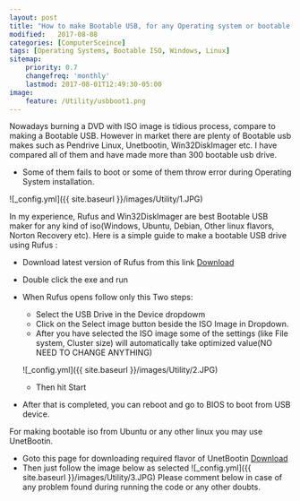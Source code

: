 ```yaml
---
layout: post
title: "How to make Bootable USB, for any Operating system or bootable ISO image"
modified:   2017-08-08
categories: [ComputerSceince]
tags: [Operating Systems, Bootable ISO, Windows, Linux]
sitemap:
    priority: 0.7
    changefreq: 'monthly'
    lastmod: 2017-08-01T12:49:30-05:00
image:
    feature: /Utility/usbboot1.png
---
```

Nowadays burning a DVD with ISO image is tidious process, compare to making a Bootable USB. However in market there are plenty of Bootable usb makes such as Pendrive Linux, Unetbootin, Win32DiskImager etc.
I have compared all of them and have made more than 300 bootable usb drive.

- Some of them fails to boot or some of them throw error during Operating System installation.

![_config.yml]({{ site.baseurl }}/images/Utility/1.JPG)

In my experience, Rufus and Win32DiskImager are best Bootable USB maker for any kind of iso(Windows, Ubuntu, Debian, Other linux flavors, Norton Recovery etc).
Here is a simple guide to make a bootable USB drive using Rufus :

- Download latest version of Rufus from this link [Download](https://rufus.akeo.ie/)
- Double click the exe and run
- When Rufus opens follow only this Two steps:
    - Select the USB Drive in the Device dropdowm
    - Click on the Select image button beside the ISO Image in Dropdown.
    - After you have selected the ISO image some of the settings (like File system, Cluster size) will automatically take optimized value(NO NEED TO CHANGE ANYTHING)
    
    
    ![_config.yml]({{ site.baseurl }}/images/Utility/2.JPG)
    - Then hit Start
 - After that is completed, you can reboot and go to BIOS to boot from USB device.

For making bootable iso from Ubuntu or any other linux you may use UnetBootin.
- Goto this page for downloading required flavor of UnetBootin [Download](https://unetbootin.github.io/linux_download.html)
- Then just follow the image below as selected
  ![_config.yml]({{ site.baseurl }}/images/Utility/3.JPG)
Please comment below in case of any problem found during running the code or any other doubts.
